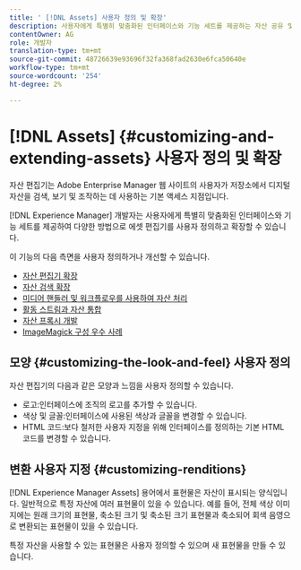 ```yaml
---
title: ' [!DNL Assets] 사용자 정의 및 확장'
description: 사용자에게 특별히 맞춤화된 인터페이스와 기능 세트를 제공하는 자산 공유 및 자산 편집기를 사용자 정의하고 확장할 수 있는 방법을 알아봅니다.
contentOwner: AG
role: 개발자
translation-type: tm+mt
source-git-commit: 48726639e93696f32fa368fad2630e6fca50640e
workflow-type: tm+mt
source-wordcount: '254'
ht-degree: 2%

---
```



# [!DNL Assets] {#customizing-and-extending-assets} 사용자 정의 및 확장

자산 편집기는 Adobe Enterprise Manager 웹 사이트의 사용자가 저장소에서 디지털 자산을 검색, 보기 및 조작하는 데 사용하는 기본 액세스 지점입니다.

[!DNL Experience Manager] 개발자는 사용자에게 특별히 맞춤화된 인터페이스와 기능 세트를 제공하여 다양한 방법으로 에셋 편집기를 사용자 정의하고 확장할 수 있습니다.

이 기능의 다음 측면을 사용자 정의하거나 개선할 수 있습니다.

* [자산 편집기 확장](asseteditorx.md)
* [자산 검색 확장](searchx.md)
* [미디어 핸들러 및 워크플로우를 사용하여 자산 처리](media-handlers.md)
* [활동 스트림과 자산 통합](extending-activity-stream.md)
* [자산 프록시 개발](proxy.md)
* [ImageMagick 구성 우수 사례](best-practices-for-imagemagick.md)

## 모양 {#customizing-the-look-and-feel} 사용자 정의

자산 편집기의 다음과 같은 모양과 느낌을 사용자 정의할 수 있습니다.

* 로고:인터페이스에 조직의 로고를 추가할 수 있습니다.
* 색상 및 글꼴:인터페이스에 사용된 색상과 글꼴을 변경할 수 있습니다.
* HTML 코드:보다 철저한 사용자 지정을 위해 인터페이스를 정의하는 기본 HTML 코드를 변경할 수 있습니다.

## 변환 사용자 지정 {#customizing-renditions}

[!DNL Experience Manager Assets] 용어에서 표현물은 자산이 표시되는 양식입니다. 일반적으로 특정 자산에 여러 표현물이 있을 수 있습니다. 예를 들어, 전체 색상 이미지에는 원래 크기의 표현물, 축소된 크기 및 축소된 크기 표현물과 축소되어 회색 음영으로 변환되는 표현물이 있을 수 있습니다.

특정 자산을 사용할 수 있는 표현물은 사용자 정의할 수 있으며 새 표현물을 만들 수 있습니다.
